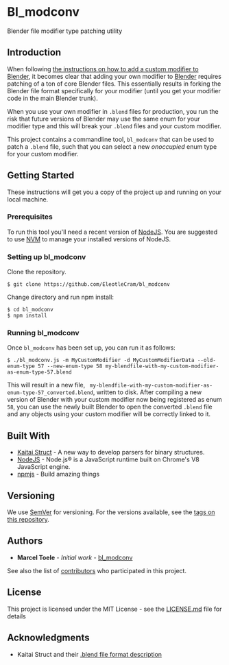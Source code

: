 # Bl_modconv

Blender file modifier type patching utility

## Introduction

When following [the instructions on how to add a custom modifier to Blender](https://blog.exppad.com/article/writing-blender-modifier), it becomes clear that adding your own modifier to [Blender](https://www.blender.org/) requires patching of a ton of core Blender files. This essentially results in forking the Blender file format specifically for your modifier (until you get your modifier code in the main Blender trunk).

When you use your own modifier in `.blend` files for production, you run the risk that future versions of Blender may use the same enum for your modifier type and this will break your `.blend` files and your custom modifier.

This project contains a commandline tool, `bl_modconv` that can be used to patch a `.blend` file, such that you can select a new _onoccupied_ enum type for your custom modifier.

## Getting Started

These instructions will get you a copy of the project up and running on your local machine.

### Prerequisites

To run this tool you'll need a recent version of [NodeJS](https://nodejs.org/en/). You are suggested to use [NVM](https://github.com/nvm-sh/nvm) to manage your installed versions of NodeJS.

### Setting up bl_modconv

Clone the repository.

```
$ git clone https://github.com/EleotleCram/bl_modconv
```

Change directory and run npm install:

```
$ cd bl_modconv
$ npm install
```

### Running bl_modconv

Once `bl_modconv` has been set up, you can run it as follows:

```
$ ./bl_modconv.js -m MyCustomModifier -d MyCustomModifierData --old-enum-type 57 --new-enum-type 58 my-blendfile-with-my-custom-modifier-as-enum-type-57.blend
```

This will result in a new file, ` my-blendfile-with-my-custom-modifier-as-enum-type-57_converted.blend`, written to disk.  After compiling a new version of Blender with your custom modifier now being registered as enum `58`, you can use the newly built Blender to open the converted `.blend` file and any objects using your custom modifier will be correctly linked to it.

## Built With

* [Kaitai Struct](http://kaitai.io/) - A new way to develop parsers for binary structures.
* [NodeJS](https://nodejs.org/en/) - Node.js® is a JavaScript runtime built on Chrome's V8 JavaScript engine.
* [npmjs](https://www.npmjs.com/) - Build amazing things

## Versioning

We use [SemVer](http://semver.org/) for versioning. For the versions available, see the [tags on this repository](https://github.com/EleotleCram/bl_modconv/tags).

## Authors

* **Marcel Toele** - *Initial work* - [bl_modconv](https://github.com/EleotleCram/bl_modconv)

See also the list of [contributors](https://github.com/EleotleCram/bl_modconv/contributors) who participated in this project.

## License

This project is licensed under the MIT License - see the [LICENSE.md](LICENSE.md) file for details

## Acknowledgments

* Kaitai Struct and their [.blend file format description](https://formats.kaitai.io/blender_blend/index.html)


